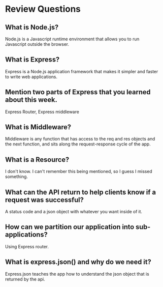 # Review Questions

## What is Node.js?
Node.js is a Javascript runtime environment that allows you to run Javascript outside the browser.

## What is Express?

Express is a Node.js application framework that makes it simpler and faster to write web applications.

## Mention two parts of Express that you learned about this week.
Express Router, Express middleware

## What is Middleware?
Middleware is any function that has access to the req and res objects and the next function, and sits along the request-response cycle of the app.

## What is a Resource?
I don't know.  I can't remember this being mentioned, so I guess I missed something.

## What can the API return to help clients know if a request was successful?
A status code and a json object with whatever you want inside of it.

## How can we partition our application into sub-applications?
Using Express router.

## What is express.json() and why do we need it?
Express.json teaches the app how to understand the json object that is returned by the api.

